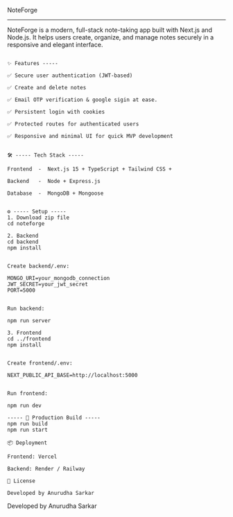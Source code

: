 NoteForge 

---

NoteForge is a modern, full-stack note-taking app built with Next.js and Node.js. It helps users create, organize, and manage notes securely in a responsive and elegant interface.


```

✨ Features -----

✅ Secure user authentication (JWT-based)

✅ Create and delete notes

✅ Email OTP verification & google sigin at ease.

✅ Persistent login with cookies

✅ Protected routes for authenticated users

✅ Responsive and minimal UI for quick MVP development


🛠 ----- Tech Stack -----

Frontend  -  Next.js 15 + TypeScript + Tailwind CSS + 

Backend   -  Node + Express.js

Database  -  MongoDB + Mongoose


⚙️ ----- Setup -----
1. Download zip file 
cd noteforge

2. Backend
cd backend
npm install


Create backend/.env:

MONGO_URI=your_mongodb_connection
JWT_SECRET=your_jwt_secret
PORT=5000


Run backend:

npm run server

3. Frontend
cd ../frontend
npm install


Create frontend/.env:

NEXT_PUBLIC_API_BASE=http://localhost:5000


Run frontend:

npm run dev

----- 🚀 Production Build -----
npm run build
npm run start

📦 Deployment

Frontend: Vercel

Backend: Render / Railway

📝 License

Developed by Anurudha Sarkar

```


Developed by Anurudha Sarkar
